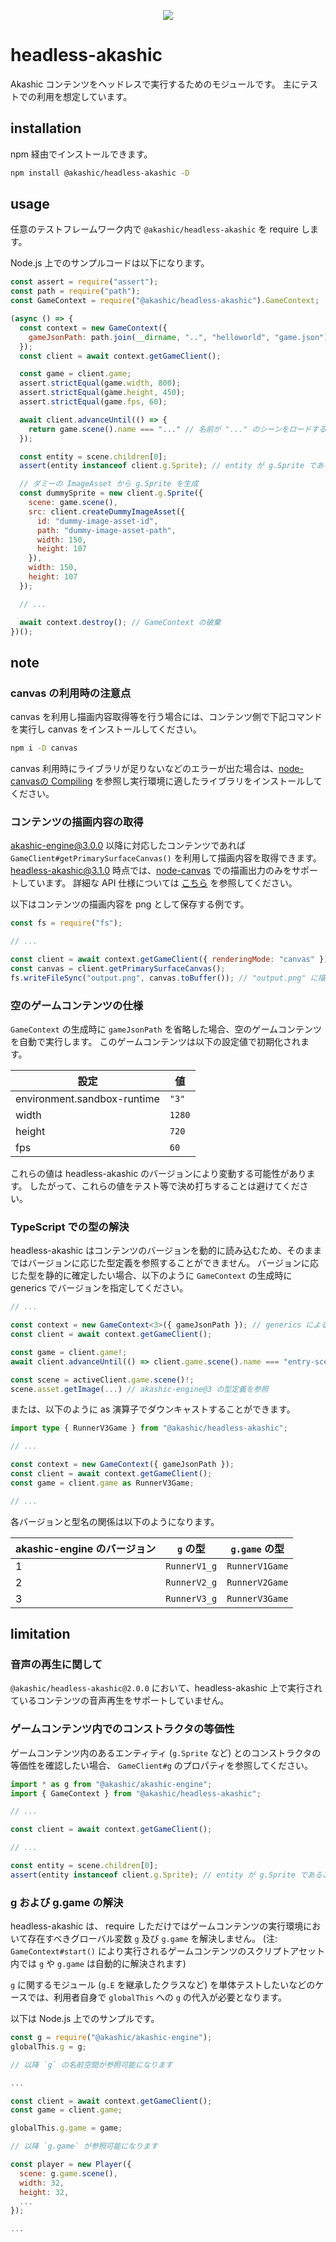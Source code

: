 <p align="center">
<img src="https://raw.githubusercontent.com/akashic-games/headless-akashic/main/img/akashic.png" />
</p>

# headless-akashic

Akashic コンテンツをヘッドレスで実行するためのモジュールです。
主にテストでの利用を想定しています。

## installation

npm 経由でインストールできます。

```sh
npm install @akashic/headless-akashic -D
```

## usage

任意のテストフレームワーク内で `@akashic/headless-akashic` を require します。

Node.js 上でのサンプルコードは以下になります。

```javascript
const assert = require("assert");
const path = require("path");
const GameContext = require("@akashic/headless-akashic").GameContext;

(async () => {
  const context = new GameContext({
    gameJsonPath: path.join(__dirname, "..", "helloworld", "game.json") // テストする game.json のパス
  });
  const client = await context.getGameClient();

  const game = client.game;
  assert.strictEqual(game.width, 800);
  assert.strictEqual(game.height, 450);
  assert.strictEqual(game.fps, 60);

  await client.advanceUntil(() => {
    return game.scene().name === "..." // 名前が "..." のシーンをロードするまで進める
  });

  const entity = scene.children[0];
  assert(entity instanceof client.g.Sprite); // entity が g.Sprite であることを確認

  // ダミーの ImageAsset から g.Sprite を生成
  const dummySprite = new client.g.Sprite({
    scene: game.scene(),
    src: client.createDummyImageAsset({
      id: "dummy-image-asset-id",
      path: "dummy-image-asset-path",
      width: 150,
      height: 107
    }),
    width: 150,
    height: 107
  });

  // ...

  await context.destroy(); // GameContext の破棄
})();

```

## note

### canvas の利用時の注意点

canvas を利用し描画内容取得等を行う場合には、コンテンツ側で下記コマンドを実行し canvas をインストールしてください。

```sh
npm i -D canvas
```

canvas 利用時にライブラリが足りないなどのエラーが出た場合は、[node-canvasの Compiling](https://github.com/Automattic/node-canvas#compiling) を参照し実行環境に適したライブラリをインストールしてください。

### コンテンツの描画内容の取得

akashic-engine@3.0.0 以降に対応したコンテンツであれば `GameClient#getPrimarySurfaceCanvas()` を利用して描画内容を取得できます。
headless-akashic@3.1.0 時点では、[node-canvas][node-canvas] での描画出力のみをサポートしています。
詳細な API 仕様については [こちら][node-canvas] を参照してください。

以下はコンテンツの描画内容を png として保存する例です。

```javascript
const fs = require("fs");

// ...

const client = await context.getGameClient({ renderingMode: "canvas" }); // renderingMode を指定
const canvas = client.getPrimarySurfaceCanvas();
fs.writeFileSync("output.png", canvas.toBuffer()); // "output.png" に描画内容を書き出し
```

### 空のゲームコンテンツの仕様

`GameContext` の生成時に `gameJsonPath` を省略した場合、空のゲームコンテンツを自動で実行します。
このゲームコンテンツは以下の設定値で初期化されます。

| 設定 | 値 |
| --- | --- |
| environment.sandbox-runtime | `"3"` |
| width | `1280` |
| height | `720` |
| fps | `60` |

これらの値は headless-akashic のバージョンにより変動する可能性があります。
したがって、これらの値をテスト等で決め打ちすることは避けてください。

### TypeScript での型の解決

headless-akashic はコンテンツのバージョンを動的に読み込むため、そのままではバージョンに応じた型定義を参照することができません。
バージョンに応じた型を静的に確定したい場合、以下のように `GameContext` の生成時に generics でバージョンを指定してください。

```typescript
// ...

const context = new GameContext<3>({ gameJsonPath }); // generics による型の指定 (v3 の場合)
const client = await context.getGameClient();

const game = client.game!;
await client.advanceUntil(() => client.game.scene().name === "entry-scene");

const scene = activeClient.game.scene()!;
scene.asset.getImage(...) // akashic-engine@3 の型定義を参照
```

または、以下のように as 演算子でダウンキャストすることができます。

```typescript
import type { RunnerV3Game } from "@akashic/headless-akashic";

// ...

const context = new GameContext({ gameJsonPath });
const client = await context.getGameClient();
const game = client.game as RunnerV3Game;

// ...

```

各バージョンと型名の関係は以下のようになります。

| akashic-engine のバージョン | `g` の型 | `g.game` の型 |
| --- | --- | --- |
| 1 | `RunnerV1_g` | `RunnerV1Game` |
| 2 | `RunnerV2_g` | `RunnerV2Game` |
| 3 | `RunnerV3_g` | `RunnerV3Game` |

## limitation

### 音声の再生に関して

`@akashic/headless-akashic@2.0.0` において、headless-akashic 上で実行されているコンテンツの音声再生をサポートしていません。

### ゲームコンテンツ内でのコンストラクタの等価性

ゲームコンテンツ内のあるエンティティ (`g.Sprite` など) とのコンストラクタの等価性を確認したい場合、 `GameClient#g` のプロパティを参照してください。

```javascript
import * as g from "@akashic/akashic-engine";
import { GameContext } from "@akashic/headless-akashic";

// ...

const client = await context.getGameClient();

// ...

const entity = scene.children[0];
assert(entity instanceof client.g.Sprite); // entity が g.Sprite であることを確認
```

### g および g.game の解決

headless-akashic は、 require しただけではゲームコンテンツの実行環境において存在すべきグローバル変数 `g` 及び `g.game` を解決しません。
(注: `GameContext#start()` により実行されるゲームコンテンツのスクリプトアセット内では `g` や `g.game` は自動的に解決されます)

`g` に関するモジュール (`g.E` を継承したクラスなど) を単体テストしたいなどのケースでは、利用者自身で `globalThis` への `g` の代入が必要となります。

以下は Node.js 上でのサンプルです。

```javascript
const g = require("@akashic/akashic-engine");
globalThis.g = g;

// 以降 `g` の名前空間が参照可能になります

...

const client = await context.getGameClient();
const game = client.game;

globalThis.g.game = game;

// 以降 `g.game` が参照可能になります

const player = new Player({
  scene: g.game.scene(),
  width: 32,
  height: 32,
  ...
});

...

```

[node-canvas]: https://github.com/Automattic/node-canvas
